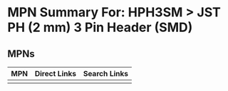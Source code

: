



# MPN Summary For: HPH3SM > JST PH (2 mm) 3 Pin Header (SMD)

## MPNs
  

|MPN|Direct Links|Search Links|
| :--- | :--- | :--- |
||||
